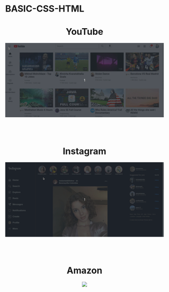 # BASIC-CSS-HTML

<div align="center">
  <h1> YouTube </h1>
    <img src="https://raw.githubusercontent.com/davitkv8/BASIC-CSS-HTML/main/youtube.gif" width="800" />

<br> <br>

  <h1> Instagram </h1>
    <img src="https://raw.githubusercontent.com/davitkv8/BASIC-CSS-HTML/main/instagram.gif" width="800" />
    
  <br> <br>
  
  <h1> Amazon </h1>
    <img src="https://raw.githubusercontent.com/davitkv8/BASIC-CSS-HTML/main/amazon.gif" width="800" />
</div>
